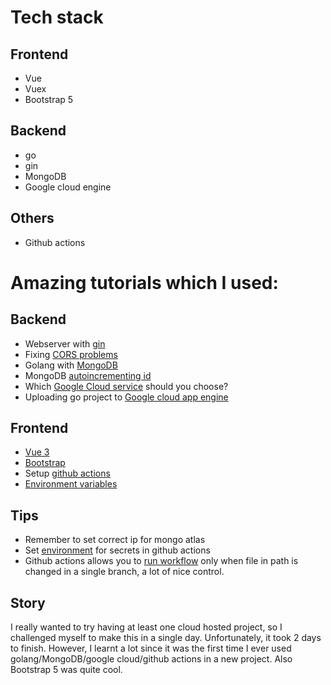 # Tech stack

## Frontend
- Vue
- Vuex
- Bootstrap 5

## Backend
- go
- gin
- MongoDB
- Google cloud engine

## Others
- Github actions

# Amazing tutorials which I used:

## Backend
- Webserver with [gin](https://go.dev/doc/tutorial/web-service-gin)
- Fixing [CORS problems](https://stackoverflow.com/a/63811206)
- Golang with [MongoDB](https://www.geeksforgeeks.org/how-to-use-go-with-mongodb/)
- MongoDB [autoincrementing id](https://www.mongodb.com/basics/mongodb-auto-increment)
- Which [Google Cloud service](https://cloud.google.com/blog/topics/developers-practitioners/where-should-i-run-my-stuff-choosing-google-cloud-compute-option) should you choose? 
- Uploading go project to [Google cloud app engine](https://cloud.google.com/appengine/docs/standard/go/building-app)

## Frontend
- [Vue 3](https://v3.vuejs.org/guide/installation.html#release-notes)
- [Bootstrap](https://getbootstrap.com/docs/5.0/getting-started/introduction/)
- Setup [github actions](https://medium.com/swlh/auto-deploy-vue-js-to-github-pages-using-actions-723a2206e4d3)
- [Environment variables](https://stackoverflow.com/a/50831022)


## Tips
- Remember to set correct ip for mongo atlas
- Set [environment](https://stackoverflow.com/a/66526312) for secrets in github actions
- Github actions allows you to [run workflow](https://docs.github.com/en/actions/using-workflows/workflow-syntax-for-github-actions) only when file in path is changed in a single branch, a lot of nice control.

## Story
I really wanted to try having at least one cloud hosted project, so I challenged myself to make this in a single day. Unfortunately, it took 2 days to finish. However, I learnt a lot since it was the first time I ever used golang/MongoDB/google cloud/github actions in a new project. Also Bootstrap 5 was quite cool.
